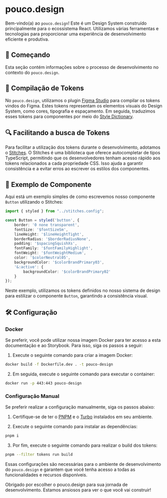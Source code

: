 # pouco.design

Bem-vindo(a) ao `pouco.design`! Este é um Design System construído principalmente para o ecossistema React. Utilizamos várias ferramentas e tecnologias para proporcionar uma experiência de desenvolvimento eficiente e produtiva.

## 🚀 Começando

Esta seção contém informações sobre o processo de desenvolvimento no contexto do `pouco.design`. 

## 🎨 Compilação de Tokens

No `pouco.design`, utilizamos o plugin [Figma Studio](https://tokens.studio/) para compilar os tokens vindos do Figma. Estes tokens representam os elementos visuais do Design System, como cores, tipografia e espaçamento. Em seguida, traduzimos esses tokens para componentes por meio do [Style Dictionary](https://amzn.github.io/style-dictionary/).

## 🔍 Facilitando a busca de Tokens

Para facilitar a utilização dos tokens durante o desenvolvimento, adotamos o [Stitches](https://stitches.dev/). O Stitches é uma biblioteca que oferece autocompletar de tipos TypeScript, permitindo que os desenvolvedores tenham acesso rápido aos tokens relacionados a cada propriedade CSS. Isso ajuda a garantir consistência e a evitar erros ao escrever os estilos dos componentes.

## 🧩 Exemplo de Componente

Aqui está um exemplo simples de como escrevemos nosso componente `Button` utilizando o Stitches:

```typescript title="Button.tsx"
import { styled } from "../stitches.config";

const Button = styled('button', {
    border: '0 none transparent',
    fontSize: '$fontSizeSm',
    lineHeight: '$lineHeightTight',
    borderRadius: '$borderRadiusNone',
    padding: '$spacingSquishXs',
    fontFamily: '$fontFamilyHighlight',
    fontWeight: '$fontWeightMedium',
    color: '$colorNeutral05',
    backgroundColor: '$colorBrandPrimary03',
    '&:active': {
        backgroundColor: '$colorBrandPrimary02'
    }
});
```

Neste exemplo, utilizamos os tokens definidos no nosso sistema de design para estilizar o componente `Button`, garantindo a consistência visual.

## 🛠️ Configuração

### Docker

Se preferir, você pode utilizar nossa imagem Docker para ter acesso a esta documentação e ao Storybook. Para isso, siga os passos a seguir:

1. Execute o seguinte comando para criar a imagem Docker:
```bash
docker build -f Dockerfile.dev . -t pouco-design
```

2. Em seguida, execute o seguinte comando para executar o container:
```bash
docker run -p 443:443 pouco-design
```

### Configuração Manual

Se preferir realizar a configuração manualmente, siga os passos abaixo:

1. Certifique-se de ter o [PNPM](https://pnpm.io/) e o [Turbo](https://turbo.build/) instalados em seu ambiente.

2. Execute o seguinte comando para instalar as dependências:
```bash
pnpm i
```

3. Por fim, execute o seguinte comando para realizar o build dos tokens:
```bash
pnpm --filter tokens run build
```

Essas configurações são necessárias para o ambiente de desenvolvimento do `pouco.design` e garantem que você tenha acesso a todas as funcionalidades e recursos disponíveis.

Obrigado por escolher o pouco.design para sua jornada de desenvolvimento. Estamos ansiosos para ver o que você vai construir!